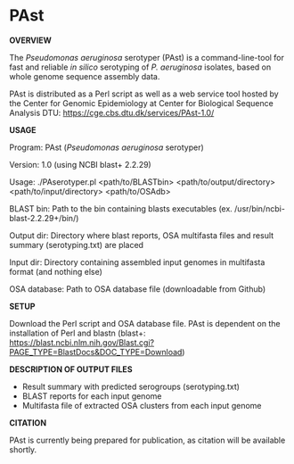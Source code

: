 # PAst

<b>OVERVIEW</b>

The <i>Pseudomonas aeruginosa</i> serotyper (PAst) is a command-line-tool for fast and reliable <i>in silico</i> serotyping of <i>P. aeruginosa</i> isolates, based on whole genome sequence assembly data. 

PAst is distributed as a Perl script as well as a web service tool hosted by the Center for Genomic Epidemiology at Center for Biological Sequence Analysis DTU: https://cge.cbs.dtu.dk/services/PAst-1.0/


<b>USAGE</b>

Program:      PAst (<i>Pseudomonas aeruginosa</i> serotyper)

Version:      1.0 (using NCBI blast+ 2.2.29)

Usage:        ./PAserotyper.pl <path/to/BLASTbin> <path/to/output/directory> <path/to/input/directory> <path/to/OSAdb>

BLAST bin:    Path to the bin containing blasts executables (ex. /usr/bin/ncbi-blast-2.2.29+/bin/)

Output dir:   Directory where blast reports, OSA multifasta files and result summary (serotyping.txt) are placed

Input dir:    Directory containing assembled input genomes in multifasta format (and nothing else)

OSA database: Path to OSA database file (downloadable from Github)


<b>SETUP</b>

Download the Perl script and OSA database file. PAst is dependent on the installation of Perl and blastn (blast+: https://blast.ncbi.nlm.nih.gov/Blast.cgi?PAGE_TYPE=BlastDocs&DOC_TYPE=Download)


<b>DESCRIPTION OF OUTPUT FILES</b>

- Result summary with predicted serogroups (serotyping.txt)
- BLAST reports for each input genome
- Multifasta file of extracted OSA clusters from each input genome

<b>CITATION</b>

PAst is currently being prepared for publication, as citation will be available shortly.
